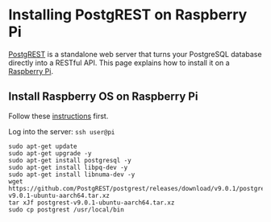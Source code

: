 # Installing PostgREST on Raspberry Pi

[PostgREST](postgrest.org) is a standalone web server that turns your PostgreSQL database directly into a RESTful API. This page explains how to install it on a [Raspberry Pi](https://www.raspberrypi.org/).

## Install Raspberry OS on Raspberry Pi

Follow these [instructions](installing-raspberry-pi-os) first.

Log into the server:
`ssh user@pi`
```
sudo apt-get update
sudo apt-get upgrade -y
sudo apt-get install postgresql -y
sudo apt-get install libpq-dev -y
sudo apt-get install libnuma-dev -y
wget https://github.com/PostgREST/postgrest/releases/download/v9.0.1/postgrest-v9.0.1-ubuntu-aarch64.tar.xz
tar xJf postgrest-v9.0.1-ubuntu-aarch64.tar.xz
sudo cp postgrest /usr/local/bin
```
